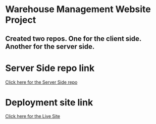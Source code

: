 # Warehouse Management Website Project
## Created two repos. One for the client side. Another for the server side.

# Server Side repo link 
[Click here for the Server Side repo](https://github.com/ProgrammingHeroWC4/warehouse-management-server-side-habulCoderJohnny)
# Deployment site link
[Click here for the Live Site](https://motor-mania-auth.web.app/)